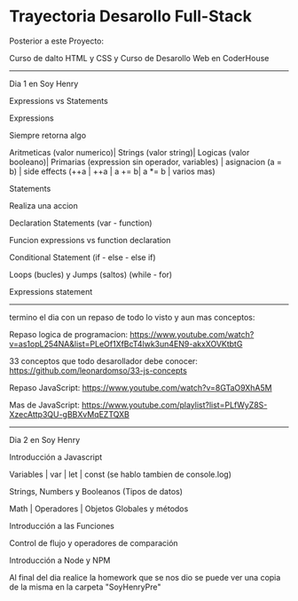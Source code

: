 # Trayectoria Desarollo Full-Stack
Posterior a este Proyecto:

Curso de dalto HTML y CSS y Curso de Desarollo Web en CoderHouse

---------------------------------------------------------------------------------------------------------------------------------------------------------------------------

Dia 1 en Soy Henry

Expressions vs Statements

Expressions

Siempre retorna algo


Aritmeticas (valor numerico)| Strings (valor string)| Logicas (valor booleano)| Primarias (expression sin operador, variables) | asignacion (a = b) | side effects (++a | ++a | a += b| a *= b | varios mas)


Statements

Realiza una accion


Declaration Statements (var - function)

Funcion expressions vs function declaration

Conditional Statement (if - else - else if)

Loops (bucles) y Jumps (saltos) (while - for)


Expressions statement

---------------------------------------------------------------------------------------------------------------------------------------------------------------------------

termino el dia con un repaso de todo lo visto y aun mas conceptos:

Repaso logica de programacion: https://www.youtube.com/watch?v=as1opL254NA&list=PLeOf1XfBcT4lwk3un4EN9-akxXOVKtbtG

33 conceptos que todo desarollador debe conocer: https://github.com/leonardomso/33-js-concepts

Repaso JavaScript: https://www.youtube.com/watch?v=8GTaO9XhA5M

Mas de JavaScript: https://www.youtube.com/playlist?list=PLfWyZ8S-XzecAttp3QU-gBBXvMqEZTQXB

---------------------------------------------------------------------------------------------------------------------------------------------------------------------------

Dia 2 en Soy Henry

Introducción a Javascript 

Variables | var | let | const (se hablo tambien de console.log)

Strings, Numbers y Booleanos (Tipos de datos)

Math | Operadores | Objetos Globales y métodos 

Introducción a las Funciones

Control de flujo y operadores de comparación

Introducción a Node y NPM

Al final del dia realice la homework que se nos dio se puede ver una copia de la misma en la carpeta "SoyHenryPre"
